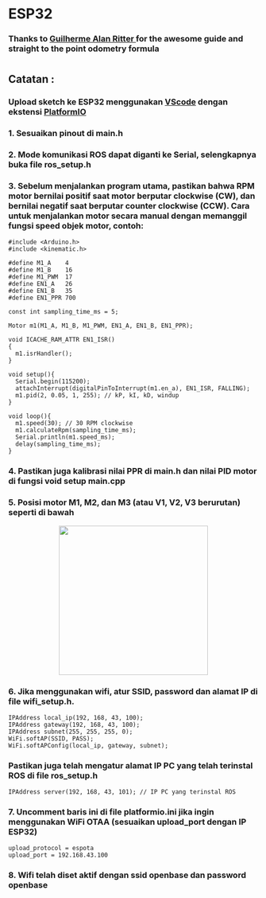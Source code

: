 # ESP32
### Thanks to <a href="https://github.com/GuiRitter">Guilherme Alan Ritter </a>for the awesome guide and straight to the point odometry formula 
# 
## Catatan :
### Upload sketch ke ESP32 menggunakan <a href="https://code.visualstudio.com/">VScode</a> dengan ekstensi <a href="https://platformio.org/install/ide?install=vscode">PlatformIO</a>
### 1. Sesuaikan pinout di main.h
### 2. Mode komunikasi ROS dapat diganti ke Serial, selengkapnya buka file **ros_setup.h**
### 3. Sebelum menjalankan program utama, pastikan bahwa RPM motor bernilai positif saat motor berputar clockwise (CW), dan bernilai negatif saat berputar counter clockwise (CCW). Cara untuk menjalankan motor secara manual dengan memanggil fungsi **speed** objek motor, contoh:
```
#include <Arduino.h>
#include <kinematic.h>

#define M1_A    4
#define M1_B    16
#define M1_PWM  17
#define EN1_A   26
#define EN1_B   35
#define EN1_PPR 700

const int sampling_time_ms = 5;

Motor m1(M1_A, M1_B, M1_PWM, EN1_A, EN1_B, EN1_PPR);

void ICACHE_RAM_ATTR EN1_ISR()
{
  m1.isrHandler();
}

void setup(){
  Serial.begin(115200);
  attachInterrupt(digitalPinToInterrupt(m1.en_a), EN1_ISR, FALLING);
  m1.pid(2, 0.05, 1, 255); // kP, kI, kD, windup
}

void loop(){
  m1.speed(30); // 30 RPM clockwise
  m1.calculateRpm(sampling_time_ms);
  Serial.println(m1.speed_ms);
  delay(sampling_time_ms);
}
```
### 4. Pastikan juga kalibrasi nilai PPR di **main.h** dan nilai PID motor di fungsi **void setup main.cpp**
### 5. Posisi motor **M1, M2, dan M3** (atau V1, V2, V3 berurutan) seperti di bawah
<div>
<center><img src="https://cdn.rawgit.com/GuiRitter/OpenBase/master/images/geometry.svg" width=300></center>
</div> 

### 6. Jika menggunakan wifi, atur SSID, password dan alamat IP di file **wifi_setup.h**.
```
IPAddress local_ip(192, 168, 43, 100);
IPAddress gateway(192, 168, 43, 100);
IPAddress subnet(255, 255, 255, 0);
WiFi.softAP(SSID, PASS);
WiFi.softAPConfig(local_ip, gateway, subnet);
```
### Pastikan juga telah mengatur alamat IP PC yang telah terinstal ROS di file **ros_setup.h**
```
IPAddress server(192, 168, 43, 101); // IP PC yang terinstal ROS
```
### 7. Uncomment baris ini di file **platformio.ini** jika ingin menggunakan WiFi OTAA (sesuaikan upload_port dengan IP ESP32)
```
upload_protocol = espota
upload_port = 192.168.43.100
```
### 8. Wifi telah diset aktif dengan ssid **openbase** dan password **openbase**


